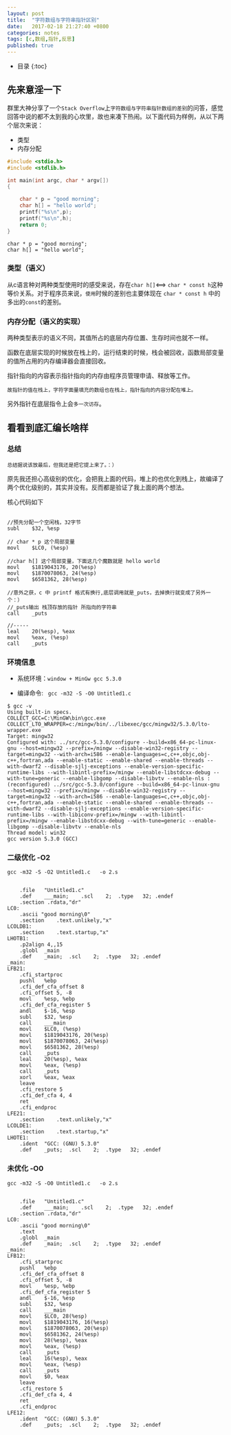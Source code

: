```yaml
---
layout: post
title:  "字符数组与字符串指针区别"
date:   2017-02-18 21:27:40 +0800
categories: notes
tags: [c,数组,指针,反思]
published: true
---
```

* 目录
{:toc}


## 先来意淫一下

群里大神分享了一个`Stack Overflow`上`字符数组与字符串指针数组的差别`的问答，感觉回答中说的都不太到我的心坎里，故也来凑下热闹。以下面代码为样例，从以下两个层次来说：

- 类型
- 内存分配


```c
#include <stdio.h>
#include <stdlib.h>

int main(int argc, char * argv[])
{

    char * p = "good morning";
    char h[] = "hello world";
    printf("%s\n",p);
    printf("%s\n",h);
    return 0;
}
```


    char * p = "good morning";
    char h[] = "hello world";
    

### 类型（语义）

从c语言种对两种类型使用时的感受来说，存在`char h[]`<==> `char * const h`这种等价关系。对于程序员来说，`使用`时候的差别也主要体现在 `char * const h` 中的多出的`const`的差别。

### 内存分配（语义的实现）

两种类型表示的语义不同，其值所占的底层内存位置、生存时间也就不一样。

函数在底层实现的时候放在栈上的，运行结束的时候，栈会被回收，函数局部变量的值所占用的内存编译器会直接回收。

指针指向的内容表示指针指向的内存由程序员管理申请、释放等工作。

`故指针的值在栈上，字符字面量填充的数组也在栈上，指针指向的内容分配在堆上。`


另外指针在底层指令上会`多一次访存`。



    
## 看看到底汇编长啥样

###  总结

    总结据说该放最后，但我还是把它提上来了。：）

原先我还担心高级别的优化，会把我上面的代码，堆上的也优化到栈上，故编译了两个优化级别的，其实并没有。反而都是验证了我上面的两个想法。

核心代码如下

```

//预先分配一个空闲栈，32字节
subl	$32, %esp

// char * p 这个局部变量 
movl	$LC0, (%esp) 

//char h[] 这个局部变量，下面这几个魔数就是 hello world 
movl	$1819043176, 20(%esp)
movl	$1870078063, 24(%esp)
movl	$6581362, 28(%esp)

//意外之获，c 中 printf 格式有换行,底层调用就是_puts，去掉换行就变成了另外一个：）
//_puts输出 栈顶存放的指针 所指向的字符串
call	_puts

//-----
leal	20(%esp), %eax
movl	%eax, (%esp)
call	_puts

```	

### 环境信息

 - 系统环境：`window + MinGw gcc 5.3.0` 
 
 - 编译命令: ` gcc -m32 -S -O0 Untitled1.c`

```
$ gcc -v
Using built-in specs.
COLLECT_GCC=C:\MinGW\bin\gcc.exe
COLLECT_LTO_WRAPPER=c:/mingw/bin/../libexec/gcc/mingw32/5.3.0/lto-wrapper.exe
Target: mingw32
Configured with: ../src/gcc-5.3.0/configure --build=x86_64-pc-linux-gnu --host=mingw32 --prefix=/mingw --disable-win32-registry --target=mingw32 --with-arch=i586 --enable-languages=c,c++,objc,obj-c++,fortran,ada --enable-static --enable-shared --enable-threads --with-dwarf2 --disable-sjlj-exceptions --enable-version-specific-runtime-libs --with-libintl-prefix=/mingw --enable-libstdcxx-debug --with-tune=generic --enable-libgomp --disable-libvtv --enable-nls : (reconfigured) ../src/gcc-5.3.0/configure --build=x86_64-pc-linux-gnu --host=mingw32 --prefix=/mingw --disable-win32-registry --target=mingw32 --with-arch=i586 --enable-languages=c,c++,objc,obj-c++,fortran,ada --enable-static --enable-shared --enable-threads --with-dwarf2 --disable-sjlj-exceptions --enable-version-specific-runtime-libs --with-libiconv-prefix=/mingw --with-libintl-prefix=/mingw --enable-libstdcxx-debug --with-tune=generic --enable-libgomp --disable-libvtv --enable-nls
Thread model: win32
gcc version 5.3.0 (GCC)

```



### 二级优化 -O2



    gcc -m32 -S -O2 Untitled1.c   -o 2.s
    
    

```

	.file	"Untitled1.c"
	.def	___main;	.scl	2;	.type	32;	.endef
	.section .rdata,"dr"
LC0:
	.ascii "good morning\0"
	.section	.text.unlikely,"x"
LCOLDB1:
	.section	.text.startup,"x"
LHOTB1:
	.p2align 4,,15
	.globl	_main
	.def	_main;	.scl	2;	.type	32;	.endef
_main:
LFB21:
	.cfi_startproc
	pushl	%ebp
	.cfi_def_cfa_offset 8
	.cfi_offset 5, -8
	movl	%esp, %ebp
	.cfi_def_cfa_register 5
	andl	$-16, %esp
	subl	$32, %esp
	call	___main
	movl	$LC0, (%esp)
	movl	$1819043176, 20(%esp)
	movl	$1870078063, 24(%esp)
	movl	$6581362, 28(%esp)
	call	_puts
	leal	20(%esp), %eax
	movl	%eax, (%esp)
	call	_puts
	xorl	%eax, %eax
	leave
	.cfi_restore 5
	.cfi_def_cfa 4, 4
	ret
	.cfi_endproc
LFE21:
	.section	.text.unlikely,"x"
LCOLDE1:
	.section	.text.startup,"x"
LHOTE1:
	.ident	"GCC: (GNU) 5.3.0"
	.def	_puts;	.scl	2;	.type	32;	.endef
```






### 未优化  -O0

    gcc -m32 -S -O0 Untitled1.c   -o 2.s


```

	.file	"Untitled1.c"
	.def	___main;	.scl	2;	.type	32;	.endef
	.section .rdata,"dr"
LC0:
	.ascii "good morning\0"
	.text
	.globl	_main
	.def	_main;	.scl	2;	.type	32;	.endef
_main:
LFB12:
	.cfi_startproc
	pushl	%ebp
	.cfi_def_cfa_offset 8
	.cfi_offset 5, -8
	movl	%esp, %ebp
	.cfi_def_cfa_register 5
	andl	$-16, %esp
	subl	$32, %esp
	call	___main
	movl	$LC0, 28(%esp)
	movl	$1819043176, 16(%esp)
	movl	$1870078063, 20(%esp)
	movl	$6581362, 24(%esp)
	movl	28(%esp), %eax
	movl	%eax, (%esp)
	call	_puts
	leal	16(%esp), %eax
	movl	%eax, (%esp)
	call	_puts
	movl	$0, %eax
	leave
	.cfi_restore 5
	.cfi_def_cfa 4, 4
	ret
	.cfi_endproc
LFE12:
	.ident	"GCC: (GNU) 5.3.0"
	.def	_puts;	.scl	2;	.type	32;	.endef


```





